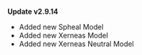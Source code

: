 **Update v2.9.14**

- Added new Spheal Model
- Added new Xerneas Model
- Added new Xerneas Neutral Model